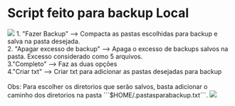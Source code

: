 <h1>Script feito para backup Local</h1>





<img src="https://i.imgur.com/F6CWkKQ.png">
1. "Fazer Backup" --> Compacta as pastas escolhidas para backup e salva na pasta desejada.<br />
2. "Apagar excesso de backup" --> Apaga o excesso de backups salvos na pasta. Excesso considerado como 5 arquivos.<br />
3."Completo" --> Faz as duas opções <br />
4."Criar txt" --> Criar txt para adicionar as pastas desejadas para backup<br />
<br />Obs: Para escolher os diretorios que serão salvos, basta adicionar o caminho dos diretorios na pasta ```$HOME/.pastasparabackup.txt```.
<img src="https://i.imgur.com/hCqlrFZ.png">
